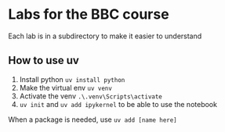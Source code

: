 # Labs for the BBC course

Each lab is in a subdirectory to make it easier to understand

## How to use uv

1. Install python `uv install python`
2. Make the virtual env `uv venv`
3. Activate the venv `.\.venv\Scripts\activate`
4. `uv init` and `uv add ipykernel` to be able to use the notebook

When a package is needed, use `uv add [name here]`
